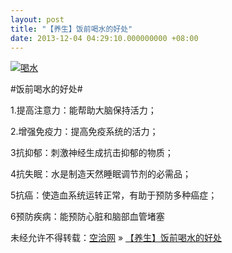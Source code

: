 ```yaml
---
layout: post
title: "【养生】饭前喝水的好处"
date: 2013-12-04 04:29:10.000000000 +08:00
---
```


[![喝水](http://kongqia.com/wp-content/uploads/2013/12/20133191102759-300x225.jpg)](http://kongqia.com/wp-content/uploads/2013/12/20133191102759.jpg)

#饭前喝水的好处#

1.提高注意力：能帮助大脑保持活力；

2.增强免疫力：提高免疫系统的活力；

3抗抑郁：刺激神经生成抗击抑郁的物质；

4抗失眠：水是制造天然睡眠调节剂的必需品；

5抗癌：使造血系统运转正常，有助于预防多种癌症；

6预防疾病：能预防心脏和脑部血管堵塞

未经允许不得转载：[空洽网](http://kongqia.com) » [【养生】饭前喝水的好处](http://kongqia.com/18148.html)


